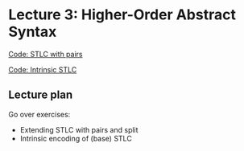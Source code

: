 # Lecture 3: Higher-Order Abstract Syntax


[Code: STLC with pairs](https://github.com/chrisamaphone/lf-class/blob/main/code/stlc-inclass-exercises.elf)

[Code: Intrinsic STLC](https://github.com/chrisamaphone/lf-class/blob/main/code/stlc-intrinsic-inclass.elf)

## Lecture plan

Go over exercises:
* Extending STLC with pairs and split
* Intrinsic encoding of (base) STLC


